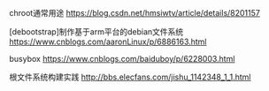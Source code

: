 chroot通常用途
https://blog.csdn.net/hmsiwtv/article/details/8201157

[debootstrap]制作基于arm平台的debian文件系统
https://www.cnblogs.com/aaronLinux/p/6886163.html

busybox
https://www.cnblogs.com/baiduboy/p/6228003.html

根文件系统构建实践
http://bbs.elecfans.com/jishu_1142348_1_1.html